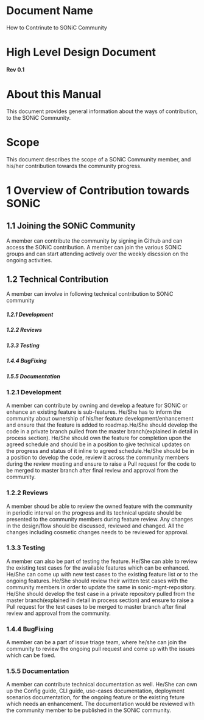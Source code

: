 # Document Name                                                  
How to Contrinute to SONiC Community  
                          
# High Level Design Document                                   
#### Rev 0.1                                                   

# About this Manual
This document provides general information about the ways of contribution, to the SONiC Community.

# Scope                                                                                  
This document describes the scope of a SONiC Community member, and his/her contribution towards the community progress.

# 1 Overview of Contribution towards SONiC

## 1.1 Joining the SONiC Community
 A member can contribute the community by signing in Github and can access the SONiC contribution. A member can join the various SONiC groups
 and can start attending actively over the weekly discssion on the ongoing activities.
 
## 1.2 Technical Contribution
 A member can involve in following technical contribution to SONiC community
##### 1.2.1 Development
##### 1.2.2 Reviews
##### 1.3.3 Testing 
##### 1.4.4 BugFixing 
##### 1.5.5 Documentation
  
### 1.2.1 Development                    
A member can contribute by owning and develop a feature for SONiC or enhance an existing feature is sub-features. He/She has to inform the community about ownership of his/her feature development/enhancement and ensure that the feature is added to roadmap.He/She should develop the code in a private branch pulled from the master branch(explained in detail in process section). He/She should own the feature for completion upon the agreed schedule and should be in a position to give technical updates on the progress and status of it inline to agreed schedule.He/She should be in a position to develop the code, review it across the community members during the review meeting and ensure to raise a Pull request for the code to be merged to master branch after final review and approval from the community.
              
### 1.2.2 Reviews
A member shoud be able to review the owned feature with the community in periodic interval on the progress and its technical update should be presented to the community members during feature review. Any changes in the design/flow should be discussed, reviewed and changed. All the changes including cosmetic changes needs to be reviewed for approval.

### 1.3.3 Testing
A member can also be part of testing the feature. He/She can able to review the existing test cases for the available features which can be enhanced. He/She can come up with new test cases to the existing feature list or to the ongoing features. He/She should review their written test cases with the community members in order to update the same in sonic-mgnt-repository. He/She should develop the test case in a private repository pulled from the master branch(explained in detail in process section) and ensure to raise a Pull request for the test cases to be merged to master branch after final review and approval from the community.                                  

### 1.4.4 BugFixing
A member can be a part of issue triage team, where he/she can join the community to review the ongoing pull request and come up with the issues which can be fixed.

### 1.5.5 Documentation
A member can contribute technical documentation as well. He/She can own up the Config guide, CLI  guide, use-cases documentation, deployment scenarios documentation, for the ongoing feature or the existing feture which needs an enhancement. The documentation would be reviewed with the community member to be published in the SONiC community.



